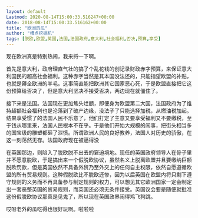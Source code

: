 ```yaml
---
layout: default
Lastmod: 2020-08-14T15:00:33.516247+00:00
date: 2018-08-14T15:00:33.516162+00:00
title: "欧洲的瓜"
author: "槽点挖掘机"
tags: [脱欧,欧盟,英国,法国,法国政府,意大利,社会福利,否决,预算,享受]
---
```


现在欧洲真是特别热闹，我来捋一下啊。

首先是意大利，政府理直气壮的搞了个乱花钱的创记录财政赤字预算，来保证意大利国民的超高社会福利。这种赤字当然是其本国没法还的，只能指望欧盟的补贴，也就是薅全欧洲的羊毛。这事简直能把欧洲其它国家恶心死，于是欧盟直接把它这份预算给否决了，但是意大利坚决不接受否决，两边现在就僵住了。

接下来是法国。法国现在更加焦头烂额，即便身为欧盟第二大国，法国政府为了维持超额社会福利也是沦落到了破产边缘，没法子了只能选择加税，从燃油税加起。结果享受惯了的法国人民不乐意了，他们打定了主意又要享受福利又不要缴税，至于钱从哪里来，法国人民根本不在乎。于是他们开始大规模的闹事，把街头相当多的国宝级的雕塑都砸了泄愤。所谓欧洲人民的良好教养，法国人对历史的骄傲，在这一刻荡然无存。法国政府现在被逼得没

在英国那边，则陷入了脱欧脱不出去的窘迫境地。现任的英国政府领导人在骨子里并不愿意脱欧，于是搞出来一个假脱欧协议，虽然名义上脱离欧盟并且要缴纳巨额脱欧罚款，但是英国依然不具备外贸乃至外交上的任何自主权限，依然自愿遵循欧盟的所有贸易规则。这种假脱欧比不脱欧还惨，因为以后英国在欧盟内将只剩下遵守规则的义务而不再具备参与制定规则的权力，可以想见其它欧洲国家一定会制定出一套恶整英国的贸易规则，而英国还必须无条件接受。英国议会要是随便就批准这份假脱欧协议那真是见鬼了，所以现在英国政界闹得鸡飞狗跳。

哎呀老外的瓜吃得也很好玩啊。啦啦啦
